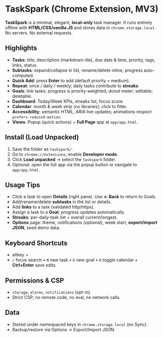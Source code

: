 # TaskSpark (Chrome Extension, MV3)

**TaskSpark** is a minimal, elegant, **local-only** task manager. It runs entirely offline with **HTML/CSS/vanilla JS** and stores data in `chrome.storage.local`. No servers. No external requests.

## Highlights
- **Tasks**: title, description (markdown-lite), due date & time, priority, tags, links, status.
- **Subtasks**: expand/collapse in list, rename/delete inline, progress auto-computed.
- **Quick Add**: press **Enter** to add (default priority = medium).
- **Repeat**: once / daily / weekly; daily tasks contribute to **streaks**.
- **Goals**: link tasks; progress is priority-weighted; donut meter; editable; deletable.
- **Dashboard**: Today/Week KPIs, streaks list, focus score.
- **Calendar**: month & week strip (no libraries); click to filter.
- **Accessibility**: semantic HTML, ARIA live updates; animations respect `prefers-reduced-motion`.
- **Views**: Popup (quick actions) + **Full Page** app at `app/app.html`.

## Install (Load Unpacked)
1. Save the folder as `taskspark/`.
2. Go to `chrome://extensions`, enable **Developer mode**.
3. Click **Load unpacked** → select the `taskspark` folder.
4. Optional: open the full app via the popup button or navigate to `app/app.html`.

## Usage Tips
- Click a task to open **Details** (right pane). Use **← Back** to return to Goals.
- Add/rename/delete **subtasks** in the list or details.
- Add **links** to a task (validated http/https).
- Assign a task to a **Goal**; progress updates automatically.
- **Streaks**: per-daily-task list + overall current/longest.
- **Options** page: theme, notifications (optional), week start, **export/import JSON**, seed demo data.

## Keyboard Shortcuts
- altkey +
- `/` focus search • `N` new task • `G` new goal • `D` toggle calendar • **Ctrl+Enter** save edits

## Permissions & CSP
- `storage`, `alarms`, `notifications` (opt-in).
- Strict CSP; no remote code, no eval, no network calls.

## Data
- Stored under namespaced keys in `chrome.storage.local` (no Sync).
- Backup/restore via Options → Export/Import JSON.

